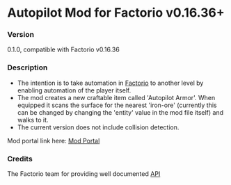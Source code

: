 # Autopilot Mod for Factorio v0.16.36+

### Version
0.1.0, compatible with Factorio v0.16.36

### Description
- The intention is to take automation in [Factorio](https://www.factorio.com/) to another level by enabling automation of the player itself.
- The mod creates a new craftable item called 'Autopilot Armor'. When equipped it scans the surface for the nearest 'iron-ore' (currently this can be changed by changing the 'entity' value in the mod file itself) and walks to it. 
- The current version does not include collision detection.

Mod portal link here: [Mod Portal](https://mods.factorio.com/mod/autopilot-mod)

### Credits
The Factorio team for providing well documented [API](http://lua-api.factorio.com/latest/) 
